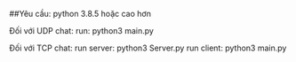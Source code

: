 
##Yêu cầu: python 3.8.5 hoặc cao hơn

Đối với UDP chat:
run: python3 main.py

Đối với TCP chat:
run server: python3 Server.py
run client: python3 main.py

  
